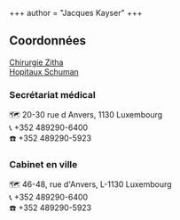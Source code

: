 +++
author = "Jacques Kayser"
+++

## Coordonnées

[Chirurgie Zitha](http://www.chirurgie-zitha.lu/) \
[Hopitaux Schuman](https://www.hopitauxschuman.lu/fr/medecin/kayser-jacques/)

### Secrétariat médical 
🗺  20-30 rue d Anvers, 1130 Luxembourg \
📞  +352 489290-6400 \
☎️   +352 489290-5923 

### Cabinet en ville
🗺  46-48, rue d'Anvers, L-1130 Luxembourg \
📞  +352 489290-6400 \
☎️   +352 489290-5923
